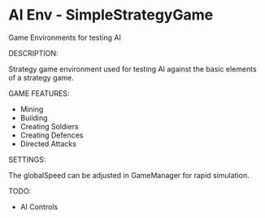 # AI Env - SimpleStrategyGame
Game Environments for testing AI

DESCRIPTION:

Strategy game environment used for testing AI against the basic elements of a strategy game.

GAME FEATURES:

- Mining
- Building
- Creating Soldiers
- Creating Defences
- Directed Attacks

SETTINGS:

The globalSpeed can be adjusted in GameManager for rapid simulation.

TODO:

- AI Controls
